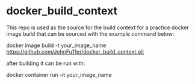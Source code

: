 # docker_build_context

This repo is used as the source for the build context for a practice docker image build that
can be sourced with the example command below:

docker image build -t your_image_name https://github.com/JohnFu11er/docker_build_context.git


after building it can be run with:

docker container run -it your_image_name
